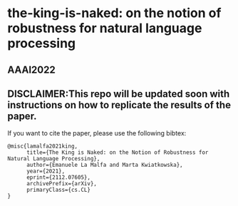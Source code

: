 # the-king-is-naked: on the notion of robustness for natural language processing
## AAAI2022

## DISCLAIMER:This repo will be updated soon with instructions on how to replicate the results of the paper.

If you want to cite the paper, please use the following bibtex:
```
@misc{lamalfa2021king,
      title={The King is Naked: on the Notion of Robustness for Natural Language Processing}, 
      author={Emanuele La Malfa and Marta Kwiatkowska},
      year={2021},
      eprint={2112.07605},
      archivePrefix={arXiv},
      primaryClass={cs.CL}
}
```

